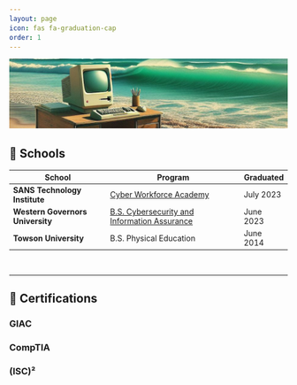 ```yaml
---
layout: page
icon: fas fa-graduation-cap
order: 1
---
```

![education background](/assets/bg/em-bg6.png) 

## 🏫 **Schools**

| School | Program | Graduated |
| --- | --- | --- |
**SANS Technology Institute** | [Cyber Workforce Academy](https://www.sans.org/cyber-academy/cyber-workforce-academy-maryland/) | July 2023 |
**Western Governors University** | [B.S. Cybersecurity and Information Assurance](https://www.wgu.edu/online-it-degrees/cybersecurity-information-assurance-bachelors-program.html) | June 2023 |
**Towson University** | B.S. Physical Education | June 2014 |

<br>

----

## 📜 **Certifications**

### GIAC

<div data-iframe-width="150" data-iframe-height="270" data-share-badge-id="3644febe-24aa-4f88-8f17-cb35136e1ccd" data-share-badge-host="https://www.credly.com"></div><script type="text/javascript" async src="https://cdn.credly.com/assets/utilities/embed.js"></script>
<div data-iframe-width="150" data-iframe-height="270" data-share-badge-id="4418e9df-d94e-43a7-bd31-1718d1733b96" data-share-badge-host="https://www.credly.com"></div><script type="text/javascript" async src="https://cdn.credly.com/assets/utilities/embed.js"></script>
<div data-iframe-width="150" data-iframe-height="270" data-share-badge-id="194996c3-1499-45d7-b9b6-36d52336ac90" data-share-badge-host="https://www.credly.com"></div><script type="text/javascript" async src="https://cdn.credly.com/assets/utilities/embed.js"></script>

### CompTIA

<div data-iframe-width="150" data-iframe-height="270" data-share-badge-id="bdff913f-f7d7-4b28-9110-7967e68388fd" data-share-badge-host="https://www.credly.com"></div><script type="text/javascript" async src="https://cdn.credly.com/assets/utilities/embed.js"></script>
<div data-iframe-width="150" data-iframe-height="270" data-share-badge-id="abd7998a-fda1-4f36-8415-8d32e560e598" data-share-badge-host="https://www.credly.com"></div><script type="text/javascript" async src="https://cdn.credly.com/assets/utilities/embed.js"></script>
<div data-iframe-width="150" data-iframe-height="270" data-share-badge-id="3fa920b5-a0d1-43b3-8663-66fad074d0fe" data-share-badge-host="https://www.credly.com"></div><script type="text/javascript" async src="https://cdn.credly.com/assets/utilities/embed.js"></script>
<div data-iframe-width="150" data-iframe-height="270" data-share-badge-id="648bc435-4c40-4835-b83b-921a3294c725" data-share-badge-host="https://www.credly.com"></div><script type="text/javascript" async src="https://cdn.credly.com/assets/utilities/embed.js"></script>
<div data-iframe-width="150" data-iframe-height="270" data-share-badge-id="6d3c76aa-376c-461c-9ad8-b1c3c5a15e50" data-share-badge-host="https://www.credly.com"></div><script type="text/javascript" async src="https://cdn.credly.com/assets/utilities/embed.js"></script>
<div data-iframe-width="150" data-iframe-height="270" data-share-badge-id="86103624-e36c-4384-9ade-03a7f9894367" data-share-badge-host="https://www.credly.com"></div><script type="text/javascript" async src="https://cdn.credly.com/assets/utilities/embed.js"></script>

### (ISC)²

<div data-iframe-width="150" data-iframe-height="270" data-share-badge-id="31744853-fde6-42a2-b459-b2f861720421" data-share-badge-host="https://www.credly.com"></div><script type="text/javascript" async src="https://cdn.credly.com/assets/utilities/embed.js"></script>
<div data-iframe-width="150" data-iframe-height="270" data-share-badge-id="8de086c4-2d90-481a-8502-7c7fc428713e" data-share-badge-host="https://www.credly.com"></div><script type="text/javascript" async src="https://cdn.credly.com/assets/utilities/embed.js"></script>
